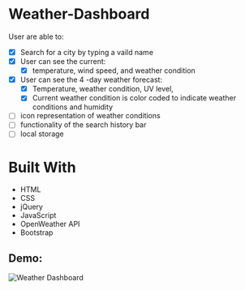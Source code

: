 # Weather-Dashboard
User are able to:
- [x] Search for a city by typing a vaild name
- [x] User can see the current: 
  - [x] temperature, wind speed, and weather condition
- [x] User can see the 4 -day weather forecast:
  - [x] Temperature, weather condition, UV level, 
  - [x] Current weather condition is color coded to indicate weather conditions and humidity
- [ ] icon representation of weather conditions
- [ ] functionality of the search history bar
- [ ] local storage

# Built With
- HTML
- CSS
- jQuery
- JavaScript
- OpenWeather API
- Bootstrap


## Demo:


![Weather Dashboard](https://user-images.githubusercontent.com/78116042/120054169-66113680-bffc-11eb-88cd-0ed7e3d6660e.gif)

